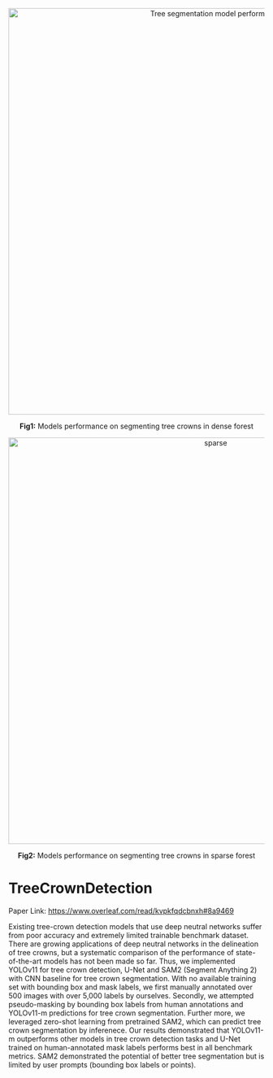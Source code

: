 <p align="center">
    <img src="https://github.com/user-attachments/assets/8a0e4dcc-9ae6-4d02-8fd3-46dc3dd5ccbe" alt="Tree segmentation model performance" width="800">
</p>
<p align="center"><b>Fig1:</b> Models performance on segmenting tree crowns in dense forest</p>

<p align="center">
<img width="800" alt="sparse" src="https://github.com/user-attachments/assets/e6d20a5c-3693-4814-b27e-4b2c445f5fdc" />
</p>
<p align="center"><b>Fig2:</b> Models performance on segmenting tree crowns in sparse forest</p>


# TreeCrownDetection

Paper Link: https://www.overleaf.com/read/kvpkfqdcbnxh#8a9469

Existing tree-crown detection models that use deep neutral networks suffer from poor accuracy and extremely limited trainable benchmark dataset. There are growing applications of deep neutral networks in the delineation of tree crowns, but a systematic comparison of the performance of state-of-the-art models has not been made so far. Thus, we implemented YOLOv11 for tree crown detection, U-Net and SAM2 (Segment Anything 2) with CNN baseline for tree crown segmentation. With no available training set with bounding box and mask labels, we first manually annotated over 500 images with over 5,000 labels by ourselves. Secondly, we attempted pseudo-masking by bounding box labels from human annotations and YOLOv11-m predictions for tree crown segmentation. Further more, we leveraged zero-shot learning from pretrained SAM2, which can predict tree crown segmentation by inferenece. Our results demonstrated that YOLOv11-m outperforms other models in tree crown detection tasks and U-Net trained on human-annotated mask labels performs best in all benchmark metrics. SAM2 demonstrated the potential of better tree segmentation but is limited by user prompts (bounding box labels or points). 

